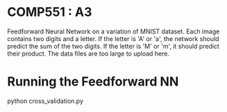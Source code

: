 # COMP551 : A3
Feedforward Neural Network on a variation of MNIST dataset. 
Each image contains two digits and a letter. 
If the letter is 'A' or 'a', the network should predict the sum of the two digits.
If the letter is 'M' or 'm', it should predict their product.
The data files are too large to upload here. 

# Running the Feedforward NN
python cross_validation.py
